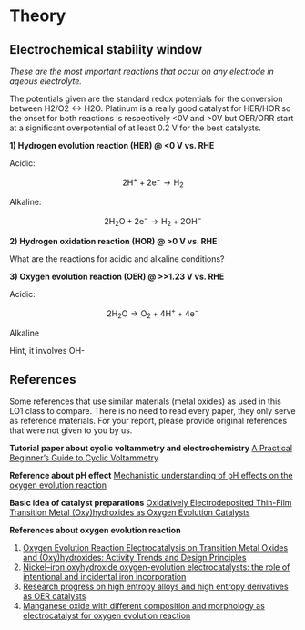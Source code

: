 # Theory

## Electrochemical stability window
_These are the most important reactions that occur on any electrode in aqeous electrolyte._ 

The potentials given are the standard redox potentials for the conversion between H2/O2 <-> H2O. Platinum is a really good catalyst for HER/HOR so the onset for both reactions is respectively <0V and >0V but OER/ORR start at a significant overpotential of at least 0.2 V for the best catalysts.

**1)    Hydrogen evolution reaction (HER) @ <0 V vs. RHE**

Acidic:

$$\mathrm{2 H^+ + 2e^-\rightarrow H_2}$$

Alkaline:

$$\mathrm{2 H_2O + 2e^-\rightarrow H_2 + 2 OH^-}$$

**2)	Hydrogen oxidation reaction (HOR) @ >0 V vs. RHE**

What are the reactions for acidic and alkaline conditions?

**3) Oxygen evolution reaction (OER) @ >>1.23 V vs. RHE**

Acidic:

$$\mathrm{2 H_2O\rightarrow O_2 + 4 H^+ + 4 e^-}$$

Alkaline

Hint, it involves OH-


## References 
Some references that use similar materials (metal oxides) as used in this LO1 class to compare. There is no need to read every paper, they only serve as reference materials. For your report, please provide original references that were not given to you by us.

**Tutorial paper about cyclic voltammetry and electrochemistry**
[A Practical Beginner’s Guide to Cyclic Voltammetry](https://pubs.acs.org/doi/full/10.1021/acs.jchemed.7b00361)

**Reference about pH effect**
[Mechanistic understanding of pH effects on the oxygen evolution reaction](https://doi.org/10.1016/j.electacta.2021.139810)

**Basic idea of catalyst preparations**
[Oxidatively Electrodeposited Thin-Film Transition Metal (Oxy)hydroxides as Oxygen Evolution Catalysts](https://doi.org/10.1021/jacs.6b05196)

**References about oxygen evolution reaction**
1. [Oxygen Evolution Reaction Electrocatalysis on Transition Metal Oxides and (Oxy)hydroxides: Activity Trends and Design Principles](https://doi.org/10.1021/acs.chemmater.5b03148) 
2. [Nickel–iron oxyhydroxide oxygen-evolution electrocatalysts: the role of intentional and incidental iron incorporation](https://doi.org/10.1021/ja502379c)
3. [Research progress on high entropy alloys and high entropy derivatives as OER catalysts](https://doi.org/10.1016/j.jece.2022.109080)
4. [Manganese oxide with different composition and morphology as electrocatalyst for oxygen evolution reaction](https://link.springer.com/article/10.1007/s11814-017-0247-2)